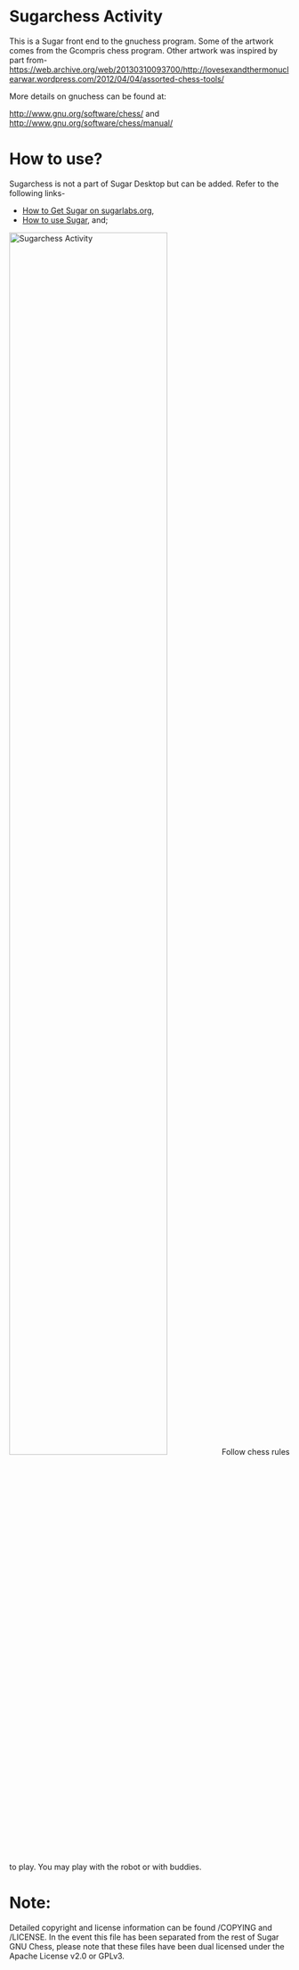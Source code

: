 Sugarchess Activity
===============
This is a Sugar front end to the gnuchess program. Some of the artwork comes from the Gcompris chess program. Other artwork was inspired by part from- https://web.archive.org/web/20130310093700/http://lovesexandthermonuclearwar.wordpress.com/2012/04/04/assorted-chess-tools/

More details on gnuchess can be found at:

http://www.gnu.org/software/chess/    and    http://www.gnu.org/software/chess/manual/


How to use?
===============
Sugarchess is not a part of Sugar Desktop but can be added. Refer to the following links-

* [How to Get Sugar on sugarlabs.org](https://sugarlabs.org/), 
* [How to use Sugar](https://help.sugarlabs.org/), and;
<img src="screenshots/en/1.png" width="75%" title="Sugarchess Activity">
Follow chess rules to play. You may play with the robot or with buddies.

Note:
===============
Detailed copyright and license information can be found /COPYING and
/LICENSE.  In the event this file has been separated from the rest of
Sugar GNU Chess, please note that these files have been dual licensed
under the Apache License v2.0 or GPLv3.
